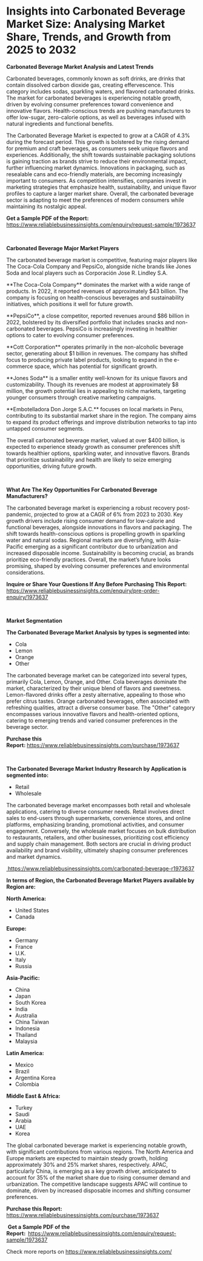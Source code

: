 <p><h1>Insights into Carbonated Beverage Market Size: Analysing Market Share, Trends, and Growth from 2025 to 2032</h1></p><p><strong>Carbonated Beverage Market Analysis and Latest Trends</strong></p>
<p><p>Carbonated beverages, commonly known as soft drinks, are drinks that contain dissolved carbon dioxide gas, creating effervescence. This category includes sodas, sparkling waters, and flavored carbonated drinks. The market for carbonated beverages is experiencing notable growth, driven by evolving consumer preferences toward convenience and innovative flavors. Health-conscious trends are pushing manufacturers to offer low-sugar, zero-calorie options, as well as beverages infused with natural ingredients and functional benefits.</p><p>The Carbonated Beverage Market is expected to grow at a CAGR of 4.3% during the forecast period. This growth is bolstered by the rising demand for premium and craft beverages, as consumers seek unique flavors and experiences. Additionally, the shift towards sustainable packaging solutions is gaining traction as brands strive to reduce their environmental impact, further influencing market dynamics. Innovations in packaging, such as resealable cans and eco-friendly materials, are becoming increasingly important to consumers. As competition intensifies, companies invest in marketing strategies that emphasize health, sustainability, and unique flavor profiles to capture a larger market share. Overall, the carbonated beverage sector is adapting to meet the preferences of modern consumers while maintaining its nostalgic appeal.</p></p>
<p><strong>Get a Sample PDF of the Report:&nbsp;</strong> <a href="https://www.reliablebusinessinsights.com/enquiry/request-sample/1973637?utm_campaign=3350&utm_medium=2&utm_source=Github&utm_content=ia&utm_term=07042025&utm_id=carbonated-beverage">https://www.reliablebusinessinsights.com/enquiry/request-sample/1973637</a></p>
<p>&nbsp;</p>
<p><strong>Carbonated Beverage Major Market Players</strong></p>
<p><p>The carbonated beverage market is competitive, featuring major players like The Coca-Cola Company and PepsiCo, alongside niche brands like Jones Soda and local players such as Corporación Jose R. Lindley S.A. </p><p>**The Coca-Cola Company** dominates the market with a wide range of products. In 2022, it reported revenues of approximately $43 billion. The company is focusing on health-conscious beverages and sustainability initiatives, which positions it well for future growth.</p><p>**PepsiCo**, a close competitor, reported revenues around $86 billion in 2022, bolstered by its diversified portfolio that includes snacks and non-carbonated beverages. PepsiCo is increasingly investing in healthier options to cater to evolving consumer preferences.</p><p>**Cott Corporation** operates primarily in the non-alcoholic beverage sector, generating about $1 billion in revenues. The company has shifted focus to producing private label products, looking to expand in the e-commerce space, which has potential for significant growth.</p><p>**Jones Soda** is a smaller entity well-known for its unique flavors and customizability. Though its revenues are modest at approximately $8 million, the growth potential lies in appealing to niche markets, targeting younger consumers through creative marketing campaigns.</p><p>**Embotelladora Don Jorge S.A.C.** focuses on local markets in Peru, contributing to its substantial market share in the region. The company aims to expand its product offerings and improve distribution networks to tap into untapped consumer segments.</p><p>The overall carbonated beverage market, valued at over $400 billion, is expected to experience steady growth as consumer preferences shift towards healthier options, sparkling water, and innovative flavors. Brands that prioritize sustainability and health are likely to seize emerging opportunities, driving future growth.</p></p>
<p>&nbsp;</p>
<p><strong>What Are The Key Opportunities For Carbonated Beverage Manufacturers?</strong></p>
<p><p>The carbonated beverage market is experiencing a robust recovery post-pandemic, projected to grow at a CAGR of 6% from 2023 to 2030. Key growth drivers include rising consumer demand for low-calorie and functional beverages, alongside innovations in flavors and packaging. The shift towards health-conscious options is propelling growth in sparkling water and natural sodas. Regional markets are diversifying, with Asia-Pacific emerging as a significant contributor due to urbanization and increased disposable income. Sustainability is becoming crucial, as brands prioritize eco-friendly practices. Overall, the market’s future looks promising, shaped by evolving consumer preferences and environmental considerations.</p></p>
<p><strong>Inquire or Share Your Questions If Any Before Purchasing This Report:</strong> <a href="https://www.reliablebusinessinsights.com/enquiry/pre-order-enquiry/1973637?utm_campaign=3350&utm_medium=2&utm_source=Github&utm_content=ia&utm_term=07042025&utm_id=carbonated-beverage">https://www.reliablebusinessinsights.com/enquiry/pre-order-enquiry/1973637</a></p>
<p>&nbsp;</p>
<p><strong>Market Segmentation</strong></p>
<p><strong>The Carbonated Beverage Market Analysis by types is segmented into:</strong></p>
<p><ul><li>Cola</li><li>Lemon</li><li>Orange</li><li>Other</li></ul></p>
<p><p>The carbonated beverage market can be categorized into several types, primarily Cola, Lemon, Orange, and Other. Cola beverages dominate the market, characterized by their unique blend of flavors and sweetness. Lemon-flavored drinks offer a zesty alternative, appealing to those who prefer citrus tastes. Orange carbonated beverages, often associated with refreshing qualities, attract a diverse consumer base. The "Other" category encompasses various innovative flavors and health-oriented options, catering to emerging trends and varied consumer preferences in the beverage sector.</p></p>
<p><strong>Purchase this Report:&nbsp;</strong><a href="https://www.reliablebusinessinsights.com/purchase/1973637?utm_campaign=3350&utm_medium=2&utm_source=Github&utm_content=ia&utm_term=07042025&utm_id=carbonated-beverage">https://www.reliablebusinessinsights.com/purchase/1973637</a></p>
<p>&nbsp;</p>
<p><strong>The Carbonated Beverage Market Industry Research by Application is segmented into:</strong></p>
<p><ul><li>Retail</li><li>Wholesale</li></ul></p>
<p><p>The carbonated beverage market encompasses both retail and wholesale applications, catering to diverse consumer needs. Retail involves direct sales to end-users through supermarkets, convenience stores, and online platforms, emphasizing branding, promotional activities, and consumer engagement. Conversely, the wholesale market focuses on bulk distribution to restaurants, retailers, and other businesses, prioritizing cost efficiency and supply chain management. Both sectors are crucial in driving product availability and brand visibility, ultimately shaping consumer preferences and market dynamics.</p></p>
<p><a href="https://www.reliablebusinessinsights.com/carbonated-beverage-r1973637?utm_campaign=3350&utm_medium=2&utm_source=Github&utm_content=ia&utm_term=07042025&utm_id=carbonated-beverage">&nbsp;https://www.reliablebusinessinsights.com/carbonated-beverage-r1973637</a></p>
<p><strong>In terms of Region, the Carbonated Beverage Market Players available by Region are:</strong></p>
<p>
    <p> <strong> North America: </strong>
        <ul>
            <li>United States</li>
            <li>Canada</li>
        </ul>
        </p> 
    <p> <strong> Europe: </strong>
        <ul>
            <li>Germany</li>
            <li>France</li>
            <li>U.K.</li>
            <li>Italy</li>
            <li>Russia</li>
        </ul>
        </p> 
    <p> <strong> Asia-Pacific: </strong>
        <ul>
            <li>China</li>
            <li>Japan</li>
            <li>South Korea</li>
            <li>India</li>
            <li>Australia</li>
            <li>China Taiwan</li>
            <li>Indonesia</li>
            <li>Thailand</li>
            <li>Malaysia</li>
        </ul>
        </p> 
    <p> <strong> Latin America: </strong>
        <ul>
            <li>Mexico</li>
            <li>Brazil</li>
            <li>Argentina Korea</li>
            <li>Colombia</li>
        </ul>
        </p> 
    <p> <strong> Middle East & Africa: </strong>
        <ul>
            <li>Turkey</li>
            <li>Saudi</li>
            <li>Arabia</li>
            <li>UAE</li>
            <li>Korea</li>
        </ul>
    </p>
    </p>
<p><p>The global carbonated beverage market is experiencing notable growth, with significant contributions from various regions. The North America and Europe markets are expected to maintain steady growth, holding approximately 30% and 25% market shares, respectively. APAC, particularly China, is emerging as a key growth driver, anticipated to account for 35% of the market share due to rising consumer demand and urbanization. The competitive landscape suggests APAC will continue to dominate, driven by increased disposable incomes and shifting consumer preferences.</p></p>
<p><strong>Purchase this Report: </strong><a href="https://www.reliablebusinessinsights.com/purchase/1973637?utm_campaign=3350&utm_medium=2&utm_source=Github&utm_content=ia&utm_term=07042025&utm_id=carbonated-beverage">https://www.reliablebusinessinsights.com/purchase/1973637</a></p>
<p>&nbsp;<strong>Get a Sample PDF of the Report:&nbsp;&nbsp;</strong><a href="https://www.reliablebusinessinsights.com/enquiry/request-sample/1973637?utm_campaign=3350&utm_medium=2&utm_source=Github&utm_content=ia&utm_term=07042025&utm_id=carbonated-beverage">https://www.reliablebusinessinsights.com/enquiry/request-sample/1973637</a></p>
<p><strong></strong></p>
<p>Check more reports on <a href="https://www.reliablebusinessinsights.com/?utm_campaign=3350&utm_medium=2&utm_source=Github&utm_content=ia&utm_term=07042025&utm_id=carbonated-beverage">https://www.reliablebusinessinsights.com/</a></p>